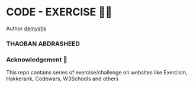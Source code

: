 # CODE - EXERCISE :muscle::smile:

Author [demystik](./demystik)
### THAOBAN ABDRASHEED

### Acknowledgement :pray:
This repo contains series of exercise/challenge on websites like Exercism, Hakkerank, Codewars, W3Schools and others
 
